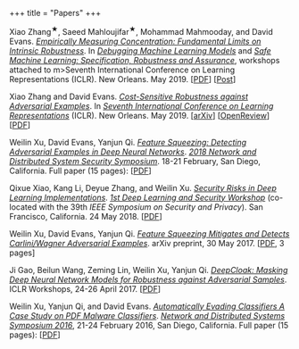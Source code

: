 +++
title = "Papers"
+++

Xiao Zhang<sup>&#9733;</sup>, Saeed Mahloujifar<sup>&#9733;</sup>, Mohammad Mahmooday, and David Evans. [_Empirically Measuring Concentration: Fundamental Limits on Intrinsic Robustness_](/docs/concentration-robustness.pdf). In [_Debugging Machine Learning Models_](https://debug-ml-iclr2019.github.io/) and [_Safe Machine Learning: Specification, Robustness and Assurance_](https://sites.google.com/view/safeml-iclr2019), workshops attached to m>Seventh International Conference on Learning Representations</em></a> (ICLR). New Orleans. May 2019. [[PDF](/docs/concentration-robustness.pdf)] [[Post](https://jeffersonswheel.org/empirically-measuring-concentration/)]

Xiao Zhang and David Evans. [_Cost-Sensitive Robustness against Adversarial Examples_](/docs/cost-sensitive-robustness.pdf). In <a
href="https://iclr.cc/Conferences/2019"><em>Seventh International Conference on Learning Representations</em></a> (ICLR). New Orleans. May 2019. [<a href="https://arxiv.org/abs/1810.09225">arXiv</a>] [<a
href="https://openreview.net/forum?id=BygANhA9tQ">OpenReview</a>] [<a href="/docs/cost-sensitive-robustness.pdf">PDF</a>]

Weilin Xu, David Evans, Yanjun Qi. [_Feature Squeezing: Detecting Adversarial Examples in Deep Neural Networks_](/docs/featuresqueezing.pdf). 
[_2018 Network and Distributed System Security Symposium_](https://www.ndss-symposium.org/ndss2018/). 18-21 February, San Diego, California. Full paper (15 pages): [[PDF](/docs/featuresqueezing.pdf)]

Qixue Xiao, Kang Li, Deyue Zhang, and Weilin Xu. [_Security Risks in Deep Learning Implementations_](https://arxiv.org/abs/1711.11008). <a href="https://www.ieee-security.org/TC/SPW2018/DLS/#"><em>1st Deep Learning and Security Workshop</em></a> (co-located with the 39th <em>IEEE Symposium on Security and Privacy</em>). San Francisco, California. 24 May 2018. [[PDF](https://arxiv.org/pdf/1711.11008.pdf)]

Weilin Xu, David Evans, Yanjun Qi. [_Feature Squeezing Mitigates and Detects
Carlini/Wagner Adversarial Examples_](https://arxiv.org/abs/1705.10686). arXiv preprint, 30 May 2017. [[PDF](https://arxiv.org/pdf/1705.10686.pdf), 3 pages]

Ji Gao, Beilun Wang, Zeming Lin, Weilin Xu, Yanjun Qi. [_DeepCloak: Masking Deep Neural Network Models for Robustness against Adversarial Samples_](https://arxiv.org/abs/1702.06763). ICLR Workshops, 24-26 April 2017. [[PDF](https://arxiv.org/pdf/1702.06763.pdf)]

Weilin Xu, Yanjun Qi, and David Evans. [_Automatically Evading
Classifiers A Case Study on PDF Malware Classifiers_](/docs/evademl.pdf).  [_Network and Distributed Systems Symposium 2016_](https://www.internetsociety.org/events/ndss-symposium-2016), 21-24 February 2016, San Diego, California. Full paper (15 pages): [[PDF](/docs/evademl.pdf)]

